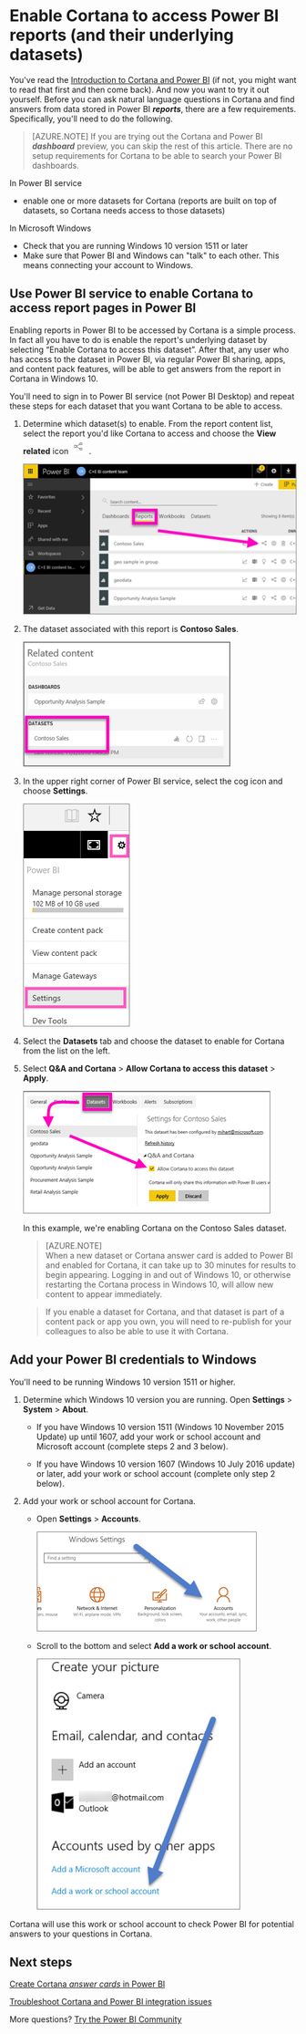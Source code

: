﻿<properties
   pageTitle="Activate Cortana for Power BI"
   description="Use Cortana with Power BI to get answers from your data. Activate Cortana for each Power BI dataset and then enable Cortana to access your datasets from Windows devices."
   services="powerbi"
   documentationCenter=""
   authors="mihart"  
   manager="erikre"
   editor=""/>

<tags
   ms.service="powerbi"
   ms.devlang="NA"
   ms.topic="article"
   ms.tgt_pltfrm="NA"
   ms.workload="powerbi"
   ms.date="08/30/2017"
   ms.author="mihart"/>


# Enable Cortana to access Power BI reports (and their underlying datasets)

You've read the [Introduction to Cortana and Power BI](powerbi-service-cortana-intro.md) (if not, you might want to read that first and then come back). And now you want to try it out yourself.  Before you can ask natural language questions in Cortana and find answers from data stored in Power BI ***reports***, there are a few requirements. Specifically, you'll need to do the following.

> [AZURE.NOTE]
> If you are trying out the Cortana and Power BI ***dashboard*** preview, you can skip the rest of this article. There are no setup requirements for Cortana to be able to search your Power BI dashboards.

In Power BI service
- enable one or more datasets for Cortana (reports are built on top of datasets, so Cortana needs access to those datasets)

In Microsoft Windows
- Check that you are running Windows 10 version 1511 or later
- Make sure that Power BI and Windows can "talk" to each other. This means connecting your account to Windows.

## Use Power BI service to enable Cortana to access report pages in Power BI

Enabling reports in Power BI to be accessed by Cortana is a simple process.  In fact all you have to do is enable the report's underlying dataset by selecting “Enable Cortana to access this dataset”. After that, any user who has access to the dataset in Power BI, via regular Power BI sharing, apps, and content pack features, will be able to get answers from the report in Cortana in Windows 10.

You'll need to sign in to Power BI service (not Power BI Desktop) and repeat these steps for each dataset that you want Cortana to be able to access.

1. Determine which dataset(s) to enable. From the report content list, select the report you'd like Cortana to access and choose the **View related** icon  ![](media/powerbi-service-cortana-enable/power-bi-cortana-view-related-icon.png) .

    ![View related content](media/powerbi-service-cortana-enable/power-bi-view-related.png)

2. The dataset associated with this report is **Contoso Sales**.

    ![Contoso Sales dataset](media/powerbi-service-cortana-enable/power-bi-identify-dataset.png)

2. In the upper right corner of Power BI service, select the cog icon and choose **Settings**.

    ![Choose Settings](media/powerbi-service-cortana-enable/power-bi-cortana-settings.png)

3. Select the **Datasets** tab and choose the dataset to enable for Cortana from the list on the left.

4.  Select **Q&A and Cortana** > **Allow Cortana to access this dataset** > **Apply**.

    ![Cortana access dataset](media/powerbi-service-cortana-enable/power-bi-cortana-enable-new.png)

    In this example, we're enabling Cortana on the Contoso Sales dataset.

     >[AZURE.NOTE]  
    >When a new dataset or Cortana answer card is added to Power BI and enabled for Cortana, it can take up to 30 minutes for results to begin appearing. Logging in and out of Windows 10, or otherwise restarting the Cortana process in Windows 10, will allow new content to appear immediately.

    >If you enable a dataset for Cortana, and that dataset is part of a content pack or app you own, you will need to re-publish for your colleagues to also be able to use it with Cortana.

##  Add your Power BI credentials to Windows

You'll need to be running Windows 10 version 1511 or higher.

1.  Determine which Windows 10 version you are running. Open **Settings** > **System** > **About**.

    - If you have Windows 10 version 1511 (Windows 10 November 2015 Update) up until 1607, add your work or school account and Microsoft account (complete steps 2 and 3 below).

    - If you have Windows 10 version 1607 (Windows 10 July 2016 update) or later, add your work or school account (complete only step 2 below).

2.  Add your work or school account for Cortana.

    - Open **Settings** > **Accounts**.

        ![Settings - Accounts](media/powerbi-service-cortana-enable/power-bi-windows-accounts.png)

    -   Scroll to the bottom and select **Add a work or school account**.

        ![Add work account](media/powerbi-service-cortana-enable/power-bi-add-work-account2.png)


Cortana will use this work or school account to check Power BI for potential answers to your questions in Cortana.


## Next steps

[Create Cortana *answer cards* in Power BI](powerbi-service-cortana-desktop-entity-cards.md)

[Troubleshoot Cortana and Power BI integration issues](powerbi-service-cortana-troubleshoot.md)

More questions? [Try the Power BI Community](http://community.powerbi.com/)
